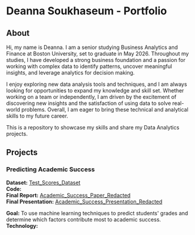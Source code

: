 # Deanna Soukhaseum - Portfolio

## About
Hi, my name is Deanna. I am a senior studying Business Analytics and Finance at Boston University, set to graduate in May 2026. Throughout my studies, I have developed a strong business foundation and a passion for working with complex data to identify patterns, uncover meaningful insights, and leverage analytics for decision making. 

I enjoy exploring new data analysis tools and techniques, and I am always looking for opportunities to expand my knowledge and skill set. Whether working on a team or independently, I am driven by the excitement of discovering new insights and the satisfaction of using data to solve real-world problems. Overall, I am eager to bring these technical and analytical skills to my future career.

This is a repository to showcase my skills and share my Data Analytics projects.

## Projects

### Predicting Academic Success
**Dataset:** [Test_Scores_Dataset](./Test_Scores_Dataset.csv)  
**Code:**  
**Final Report:** [Academic_Success_Paper_Redacted](./Academic_Success_Paper_Redacted.pdf)  
**Final Presentation:** [Academic_Success_Presentation_Redacted](./Academic_Success_Presentation_Redacted.pdf)

**Goal:** To use machine learning techniques to predict students' grades and determine which factors contribute most to academic success.  
**Technology:**  
